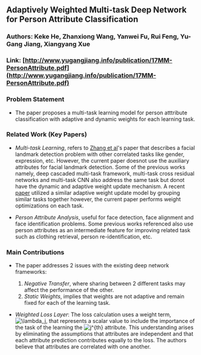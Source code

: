 ## Adaptively Weighted Multi-task Deep Network for Person Attribute Classification
### Authors: Keke He, Zhanxiong Wang, Yanwei Fu, Rui Feng, Yu-Gang Jiang, Xiangyang Xue
### Link: [http://www.yugangjiang.info/publication/17MM-PersonAttribute.pdf](http://www.yugangjiang.info/publication/17MM-PersonAttribute.pdf)

### Problem Statement
- The paper proposes a multi-task learning model for person atttribute classification with adaptive and dynamic weights for each learning task. 

### Related Work (Key Papers)
- *Multi-task Learning*, refers to [Zhang et al]()'s paper that describes a facial landmark detection problem with other correlated tasks like gender, expression, etc. However, the current paper doesnot use the auxiliary attributes for facial landmark detection. Some of the previous works namely, deep cascaded multi-task framework, multi-task cross residual networks and multi-task CNN also address the same task but donot have the dynamic and adaptive weight update mechanism. A recent [paper](https://arxiv.org/abs/1611.05377) utilized a similar adaptive weight update model by grouping similar tasks together however, the current paper performs weight optimizations on each task. 

- *Person Attribute Analysis*, useful for face detection, face alignment and face identification problems. Some previous works referenced also use person attributes as an intermediate feature for improving related task such as clothing retrieval, person re-identification, etc.

### Main Contributions
- The paper addresses 2 issues with the existing deep network frameworks:
  1. *Negative Transfer*, where sharing between 2 different  tasks may affect the performance of the other.
  2. *Static Weights*, implies that weights are not adaptive and remain fixed for each of the learning task.
  
 - *Weighted Loss Layer*: The loss calculation uses a weight term, <img src="https://latex.codecogs.com/gif.latex?\lambda_j" title="\lambda_j" />, that represents a scalar value to include the importance of the task of the learning the <img src="https://latex.codecogs.com/gif.latex?j^{th}" title="j^{th}" /> attribute. This understanding arises by eliminating the assumptions that attributes are independent and that each attribute prediction contributes equally to the loss. The authors believe that attributes are correlated with one another. 

